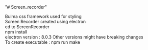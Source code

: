 "# Screen_recorder" 

Bulma css framework used for styling<br/>
Screen Recorder created using electron<br/>
cd to ScreenRecorder<br/>
npm install<br/>
electron version : 8.0.3  Other versions might have breaking changes<br/>
To create executable : npm run make
